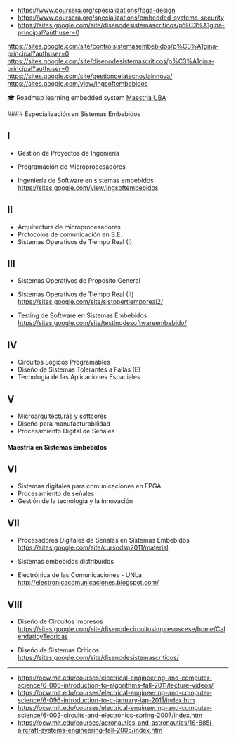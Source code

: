 
- https://www.coursera.org/specializations/fpga-design
- https://www.coursera.org/specializations/embedded-systems-security
- https://sites.google.com/site/disenodesistemascriticos/p%C3%A1gina-principal?authuser=0

https://sites.google.com/site/controlsistemasembebidos/p%C3%A1gina-principal?authuser=0
https://sites.google.com/site/disenodesistemascriticos/p%C3%A1gina-principal?authuser=0
https://sites.google.com/site/gestiondelatecnoylainnova/
https://sites.google.com/view/ingsoftembebidos

🎓 Roadmap learning embedded system [Maestria UBA](http://laboratorios.fi.uba.ar/lse/maestria.html)

\#### Especialización en Sistemas Embebidos 

## I 
* Gestión de Proyectos de Ingeniería 
* Programación de Microprocesadores

* Ingeniería de Software en sistemas embebidos
https://sites.google.com/view/ingsoftembebidos

## II
* Arquitectura de microprocesadores
* Protocolos de comunicación en S.E.
* Sistemas Operativos de Tiempo Real (I)

## III
* Sistemas Operativos de Proposito General
* Sistemas Operativos de Tiempo Real (II)
https://sites.google.com/site/sistopertiemporeal2/

* Testing de Software en Sistemas Embebidos
https://sites.google.com/site/testingdesoftwareembebido/

## IV
* Circuitos Lógicos Programables
* Diseño de Sistemas Tolerantes a Fallas (E)
* Tecnología de las Aplicaciones Espaciales

## V
* Microarquitecturas y softcores
* Diseño para manufacturabilidad
* Procesamiento Digital de Señales 

#### Maestría en Sistemas Embebidos
## VI 
* Sistemas digitales para comunicaciones en FPGA
* Procesamiento de señales
* Gestión de la tecnología y la innovación

## VII
* Procesadores Digitales de Señales en Sistemas Embebidos 
https://sites.google.com/site/cursodsp2011/material

* Sistemas embebidos distribuidos

* Electrónica de las Comunicaciones - UNLa
http://electronicacomunicaciones.blogspot.com/

## VIII
* Diseño de Circuitos Impresos
https://sites.google.com/site/disenodecircuitosimpresoscese/home/CalendarioyTeoricas

* Diseño de Sistemas Críticos
https://sites.google.com/site/disenodesistemascriticos/

___________

- https://ocw.mit.edu/courses/electrical-engineering-and-computer-science/6-006-introduction-to-algorithms-fall-2011/lecture-videos/
- https://ocw.mit.edu/courses/electrical-engineering-and-computer-science/6-096-introduction-to-c-january-iap-2011/index.htm
- https://ocw.mit.edu/courses/electrical-engineering-and-computer-science/6-002-circuits-and-electronics-spring-2007/index.htm
- https://ocw.mit.edu/courses/aeronautics-and-astronautics/16-885j-aircraft-systems-engineering-fall-2005/index.htm
